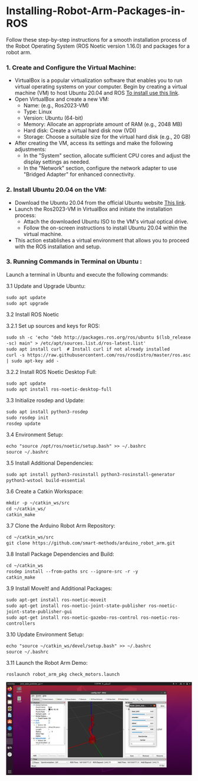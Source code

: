 # Installing-Robot-Arm-Packages-in-ROS
Follow these step-by-step instructions for a smooth installation process of the Robot Operating System (ROS Noetic version 1.16.0) and packages for a robot arm.
### 1. Create and Configure the Virtual Machine:
- VirtualBox is a popular virtualization software that enables you to run virtual operating systems on your computer. Begin by creating a virtual machine (VM) to host Ubuntu 20.04 and ROS [To install use this link](https://www.virtualbox.org/wiki/Downloads).
- Open VirtualBox and create a new VM:
  - Name: (e.g., Ros2023-VM)
  - Type: Linux
  - Version: Ubuntu (64-bit)
  - Memory: Allocate an appropriate amount of RAM (e.g., 2048 MB)
  - Hard disk: Create a virtual hard disk now (VDI)
  - Storage: Choose a suitable size for the virtual hard disk (e.g., 20 GB)
- After creating the VM, access its settings and make the following adjustments:
  - In the "System" section, allocate sufficient CPU cores and adjust the display settings as needed.
  - In the "Network" section, configure the network adapter to use "Bridged Adapter" for enhanced connectivity.
### 2. Install Ubuntu 20.04 on the VM:
-  Download the Ubuntu 20.04 from the official Ubuntu website [This link](https://releases.ubuntu.com/20.04/).
- Launch the Ros2023-VM in VirtualBox and initiate the installation process:
  - Attach the downloaded Ubuntu ISO to the VM's virtual optical drive.
  - Follow the on-screen instructions to install Ubuntu 20.04 within the virtual machine.
- This action establishes a virtual environment that allows you to proceed with the ROS installation and setup.

### 3. Running Commands in Terminal on Ubuntu :
Launch a terminal in Ubuntu and execute the following commands:

3.1 Update and Upgrade Ubuntu:
```
sudo apt update
sudo apt upgrade
```
3.2 Install ROS Noetic

  3.2.1 Set up sources and keys for ROS:
```
sudo sh -c 'echo "deb http://packages.ros.org/ros/ubuntu $(lsb_release -sc) main" > /etc/apt/sources.list.d/ros-latest.list'
sudo apt install curl  # Install curl if not already installed
curl -s https://raw.githubusercontent.com/ros/rosdistro/master/ros.asc | sudo apt-key add -
```
  3.2.2 Install ROS Noetic Desktop Full:
```
sudo apt update
sudo apt install ros-noetic-desktop-full
```
3.3 Initialize rosdep and Update:
```
sudo apt install python3-rosdep
sudo rosdep init
rosdep update
```
3.4 Environment Setup:
```
echo "source /opt/ros/noetic/setup.bash" >> ~/.bashrc
source ~/.bashrc
```
3.5 Install Additional Dependencies:

```
sudo apt install python3-rosinstall python3-rosinstall-generator python3-wstool build-essential
```
3.6 Create a Catkin Workspace:
```
mkdir -p ~/catkin_ws/src
cd ~/catkin_ws/
catkin_make
```
3.7 Clone the Arduino Robot Arm Repository:
```
cd ~/catkin_ws/src
git clone https://github.com/smart-methods/arduino_robot_arm.git
```

3.8 Install Package Dependencies and Build:
```
cd ~/catkin_ws
rosdep install --from-paths src --ignore-src -r -y
catkin_make
```
3.9 Install MoveIt! and Additional Packages:

```
sudo apt-get install ros-noetic-moveit
sudo apt-get install ros-noetic-joint-state-publisher ros-noetic-joint-state-publisher-gui
sudo apt-get install ros-noetic-gazebo-ros-control ros-noetic-ros-controllers
```
3.10 Update Environment Setup:
```
echo "source ~/catkin_ws/devel/setup.bash" >> ~/.bashrc
source ~/.bashrc
```

3.11 Launch the Robot Arm Demo:
```
roslaunch robot_arm_pkg check_motors.launch
```

![image1](https://github.com/LatifahAbuhamamah/Installing-Robot-Arm-Packages-in-ROS/blob/main/Robot%20Arm.jpeg)






